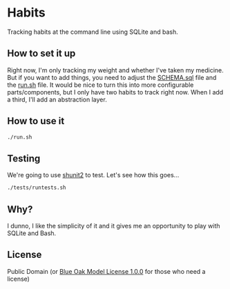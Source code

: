# Habits

Tracking habits at the command line using SQLite and bash.

## How to set it up

Right now, I'm only tracking my weight and whether I've taken my medicine. But if you want to add things, you need to adjust the [SCHEMA.sql](/SCHEMA.sql) file and the [run.sh](/run.sh) file. It would be nice to turn this into more configurable parts/components, but I only have two habits to track right now. When I add a third, I'll add an abstraction layer.

## How to use it

```sh
./run.sh
```

## Testing

We're going to use [shunit2](https://github.com/kward/shunit2) to test. Let's see how this goes...


```sh
./tests/runtests.sh
```

## Why?

I dunno, I like the simplicity of it and it gives me an opportunity to play with SQLite and Bash.

## License

Public Domain (or [Blue Oak Model License 1.0.0](https://blueoakcouncil.org/license/1.0.0) for those who need a license)